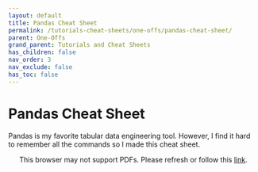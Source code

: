 ```yaml
---
layout: default
title: Pandas Cheat Sheet
permalink: /tutorials-cheat-sheets/one-offs/pandas-cheat-sheet/
parent: One-Offs
grand_parent: Tutorials and Cheat Sheets
has_children: false
nav_order: 3
nav_exclude: false
has_toc: false
---
```


# Pandas Cheat Sheet

Pandas is my favorite tabular data engineering tool. However, I find it hard to remember all the commands so I made this cheat sheet.

<p align="center">
    <object data="https://nbviewer.jupyter.org/github/sirpaulmcd/Software-Cheat-Sheets/blob/master/Python/Pandas-Cheat-Sheet.ipynb" type="application/pdf" width="725px" height="725px">
        <p>
            This browser may not support PDFs. Please refresh or follow this
            <a href="https://nbviewer.jupyter.org/github/sirpaulmcd/Software-Cheat-Sheets/blob/master/Python/Pandas-Cheat-Sheet.ipynb">link</a>.
        </p>
    </object>
</p>

